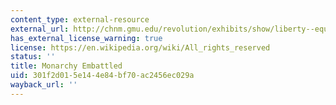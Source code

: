 ```yaml
---
content_type: external-resource
external_url: http://chnm.gmu.edu/revolution/exhibits/show/liberty--equality--fraternity/monarchy-embattled
has_external_license_warning: true
license: https://en.wikipedia.org/wiki/All_rights_reserved
status: ''
title: Monarchy Embattled
uid: 301f2d01-5e14-4e84-bf70-ac2456ec029a
wayback_url: ''
---
```

